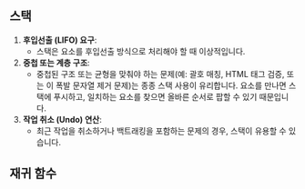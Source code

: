 ## 스택
1. **후입선출 (LIFO) 요구**:
	- 스택은 요소를 후입선출 방식으로 처리해야 할 때 이상적입니다. 
2. **중첩 또는 계층 구조**:
	- 중첩된 구조 또는 균형을 맞춰야 하는 문제(예: 괄호 매칭, HTML 태그 검증, 또는 이 폭발 문자열 제거 문제)는 종종 스택 사용이 유리합니다. 요소를 만나면 스택에 푸시하고, 일치하는 요소를 찾으면 올바른 순서로 팝할 수 있기 때문입니다.
3. **작업 취소 (Undo) 연산**:
	- 최근 작업을 취소하거나 백트래킹을 포함하는 문제의 경우, 스택이 유용할 수 있습니다.
## 재귀 함수

